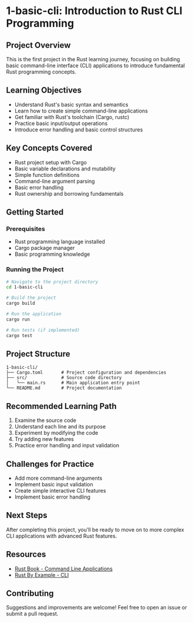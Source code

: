 # 1-basic-cli: Introduction to Rust CLI Programming

## Project Overview
This is the first project in the Rust learning journey, focusing on building basic command-line interface (CLI) applications to introduce fundamental Rust programming concepts.

## Learning Objectives
- Understand Rust's basic syntax and semantics
- Learn how to create simple command-line applications
- Get familiar with Rust's toolchain (Cargo, rustc)
- Practice basic input/output operations
- Introduce error handling and basic control structures

## Key Concepts Covered
- Rust project setup with Cargo
- Basic variable declarations and mutability
- Simple function definitions
- Command-line argument parsing
- Basic error handling
- Rust ownership and borrowing fundamentals

## Getting Started

### Prerequisites
- Rust programming language installed
- Cargo package manager
- Basic programming knowledge

### Running the Project
```bash
# Navigate to the project directory
cd 1-basic-cli

# Build the project
cargo build

# Run the application
cargo run

# Run tests (if implemented)
cargo test
```

## Project Structure
```
1-basic-cli/
├── Cargo.toml       # Project configuration and dependencies
├── src/             # Source code directory
│   └── main.rs      # Main application entry point
└── README.md        # Project documentation
```

## Recommended Learning Path
1. Examine the source code
2. Understand each line and its purpose
3. Experiment by modifying the code
4. Try adding new features
5. Practice error handling and input validation

## Challenges for Practice
- Add more command-line arguments
- Implement basic input validation
- Create simple interactive CLI features
- Implement basic error handling

## Next Steps
After completing this project, you'll be ready to move on to more complex CLI applications with advanced Rust features.

## Resources
- [Rust Book - Command Line Applications](https://doc.rust-lang.org/book/ch12-00-an-io-project.html)
- [Rust By Example - CLI](https://doc.rust-lang.org/rust-by-example/std_misc/arg.html)

## Contributing
Suggestions and improvements are welcome! Feel free to open an issue or submit a pull request.
